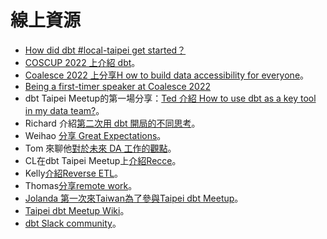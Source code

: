 # 線上資源

- [How did dbt #local-taipei get started？](https://medium.com/dbt-local-taiwan/how-does-dbt-local-taipei-get-started-ff58489c80fa)
- [COSCUP 2022 上介紹 dbt](https://coscup.org/2022/zh-TW/session/SRKVLQ)。
- [Coalesce 2022 上分享H ow to build data accessibility for everyone](https://www.youtube.com/live/VMlrT4wXTgg)。
- [Being a first-timer speaker at Coalesce 2022](https://medium.com/@ijacwei/being-a-first-timer-speaker-at-coalesce-2022-d7b3fd9eea49)
- dbt Taipei Meetup的第一場分享：[Ted 介紹 How to use dbt as a key tool in my data team?](https://youtu.be/SIJWdB3u3pQ)。
- Richard 介紹[第二次用 dbt 開局的不同思考](https://youtu.be/CX5iwtNsw5w)。
- Weihao [分享 Great Expectations](https://youtu.be/E3D0-sZMozY)。
- Tom 來聊他[對於未來 DA 工作的觀點](https://www.youtube.com/watch?v=KeOP-uo3AFo)。
- CL在dbt Taipei Meetup上[介紹Recce](https://www.youtube.com/watch?v=YQeL6OUyJn8)。
- Kelly[介紹Reverse ETL](https://www.youtube.com/watch?v=CS-ijxxcXYs)。
- Thomas[分享remote work](https://youtu.be/oGXQ-YFxXk4?si=lx6jJxdLAUlXbjMh)。
- [Jolanda 第一次來Taiwan為了參與Taipei dbt Meetup](https://www.youtube.com/watch?v=fEFQFUQHMTM)。
- [Taipei dbt Meetup Wiki](https://www.notion.so/c9c1a97c9fcb4553a533183dc62c106a?pvs=21)。
- [dbt Slack community](https://www.getdbt.com/community/join-the-community)。